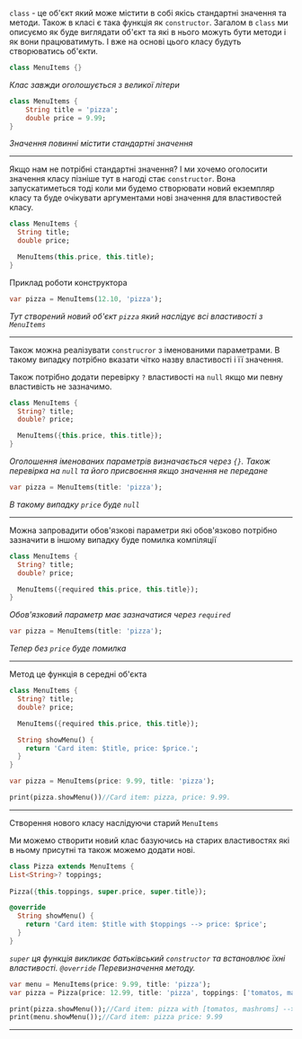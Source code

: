 `class` - це об'єкт який може містити в собі якісь стандартні значення та методи. Також в класі є така функція як `constructor`. 
Загалом в `class` ми описуємо як буде виглядати об'єкт та які в нього можуть бути методи і як вони працюватимуть. І вже на основі цього класу будуть створюватись об'єкти.

```dart
class MenuItems {}
```
*Клас завжди оголошується з великої літери*

```dart
class MenuItems {
	String title = 'pizza';
	double price = 9.99;
}
```
*Значення повинні містити стандартні значення*

---
Якщо нам не потрібні стандартні значення? І ми хочемо оголосити значення класу пізніше тут в нагоді стає `constructor`. Вона запускатиметься тоді коли ми будемо створювати новий екземпляр класу та буде очікувати аргументами нові значення для властивостей класу.

```dart
class MenuItems {
  String title;
  double price;

  MenuItems(this.price, this.title);
}
```

Приклад роботи конструктора
```dart
var pizza = MenuItems(12.10, 'pizza');
```
*Тут створений новий об'єкт `pizza` який наслідує всі властивості з `MenuItems`*

---
Також можна реалізувати `construcror` з іменованими параметрами. В такому випадку потрібно вказати чітко назву властивості і її значення.

Також потрібно додати перевірку `?` властивості на `null` якщо ми певну властивість не зазначимо.

```dart
class MenuItems {
  String? title;
  double? price;

  MenuItems({this.price, this.title});
}
```
*Оголошення іменованих параметрів визначається через `{}`. Також перевірка на `null` та його присвоєння якщо значення не передане*

```dart
var pizza = MenuItems(title: 'pizza');
```
*В такому випадку `price` буде `null`*

---

Можна запровадити обов'язкові параметри які обов'язково потрібно зазначити в іншому випадку буде помилка компіляції

```dart
class MenuItems {
  String? title;
  double? price;

  MenuItems({required this.price, this.title});
}
```
*Обов'язковий параметр має зазначатися через `required`*

```dart
var pizza = MenuItems(title: 'pizza');
```
*Тепер без `price` буде помилка*

---

Метод це функція в середні об'єкта 
```dart
class MenuItems {
  String? title;
  double? price;

  MenuItems({required this.price, this.title});

  String showMenu() {
    return 'Card item: $title, price: $price.';
  }
}
```

```dart
var pizza = MenuItems(price: 9.99, title: 'pizza');

print(pizza.showMenu())//Card item: pizza, price: 9.99.
```
---

Створення нового класу наслідуючи старий `MenuItems`

Ми можемо створити новий клас базуючись на старих властивостях які в ньому присутні та також можемо додати нові.

```dart
class Pizza extends MenuItems {
List<String>? toppings;
  
Pizza({this.toppings, super.price, super.title});

@override
  String showMenu() {
    return 'Card item: $title with $toppings --> price: $price';
  }
}
```
*`super` ця функція викликає батьківський `constructor` та встановлює їхні властивості.*
*`@override` Перевизначення методу.*

```dart
var menu = MenuItems(price: 9.99, title: 'pizza');
var pizza = Pizza(price: 12.99, title: 'pizza', toppings: ['tomatos, mashroms']);

print(pizza.showMenu());//Card item: pizza with [tomatos, mashroms] --> price: 12.99
print(menu.showMenu());//Card item: pizza price: 9.99
```
---

